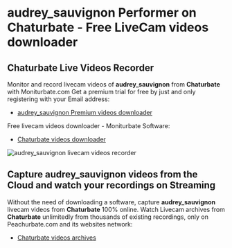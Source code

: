 # audrey_sauvignon Performer on Chaturbate - Free LiveCam videos downloader

## Chaturbate Live Videos Recorder

Monitor and record livecam videos of **audrey_sauvignon** from **Chaturbate** with Moniturbate.com
Get a premium trial for free by just and only registering with your Email address:
* [audrey_sauvignon Premium videos downloader](https://moniturbate.com/request-demo-licence-key.html)

Free livecam videos downloader - Moniturbate Software:
* [Chaturbate videos downloader](https://moniturbate.com/moniturbate-download-software.html)

![audrey_sauvignon livecam videos recorder](https://peachurnet.com/templates/moniturbate-software.png)


## Capture audrey_sauvignon videos from the Cloud and watch your recordings on Streaming

Without the need of downloading a software, capture **audrey_sauvignon** livecam videos from **Chaturbate** 100% online.
Watch Livecam archives from **Chaturbate** unlimitedly from thousands of existing recordings, only on Peachurbate.com and its websites network:
* [Chaturbate videos archives](https://peachurnet.com/)